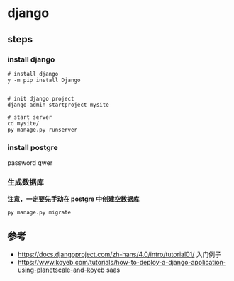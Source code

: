 # django

## steps


### install django

```shell
# install django
y -m pip install Django


# init django project
django-admin startproject mysite

# start server
cd mysite/
py manage.py runserver
```


### install postgre

password
qwer

### 生成数据库

**注意，一定要先手动在 postgre 中创建空数据库**

`py manage.py migrate`



## 参考

- https://docs.djangoproject.com/zh-hans/4.0/intro/tutorial01/ 入门例子
- https://www.koyeb.com/tutorials/how-to-deploy-a-django-application-using-planetscale-and-koyeb saas
